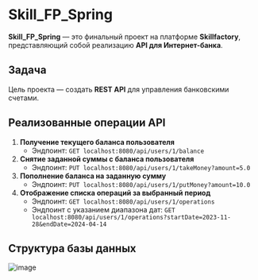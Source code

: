 # Skill_FP_Spring

<body><p><strong>Skill_FP_Spring</strong> — это финальный проект на платформе <strong>Skillfactory</strong>, представляющий собой реализацию <strong>API для Интернет-банка</strong>.</p>
<h2>Задача</h2>
<p>Цель проекта — создать <strong>REST API</strong> для управления банковскими счетами.</p>

<h2>Реализованные операции API</h2>
<ol>
    <li>
        <strong>Получение текущего баланса пользователя</strong>
        <ul>
            <li>Эндпоинт: <code>GET localhost:8080/api/users/1/balance</code></li>
        </ul>
    </li>
    <li>
        <strong>Снятие заданной суммы с баланса пользователя</strong>
        <ul>
            <li>Эндпоинт: <code>PUT localhost:8080/api/users/1/takeMoney?amount=5.0</code></li>
        </ul>
    </li>
    <li>
        <strong>Пополнение баланса на заданную сумму</strong>
        <ul>
            <li>Эндпоинт: <code>PUT localhost:8080/api/users/1/putMoney?amount=10.0</code></li>
        </ul>
    </li>
    <li>
        <strong>Отображение списка операций за выбранный период</strong>
        <ul>
            <li>Эндпоинт: <code>GET localhost:8080/api/users/1/operations</code></li>
            <li>Эндпоинт с указанием диапазона дат: <code>GET localhost:8080/api/users/1/operations?startDate=2023-11-28&endDate=2024-04-14</code></li>
        </ul>
    </li>
</ol>

<h2>Структура базы данных</h2>

![image](https://github.com/icy37/Skill_FP_Spring/assets/4716456/5677f1d4-4044-46e0-ac7c-15276581ec8c)
